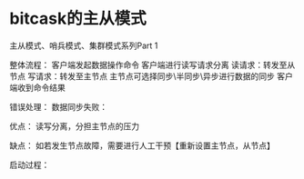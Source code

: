 # bitcask的主从模式

主从模式、哨兵模式、集群模式系列Part 1

整体流程：
    客户端发起数据操作命令
    客户端进行读写请求分离
        读请求：转发至从节点
        写请求：转发至主节点
            主节点可选择同步\半同步\异步进行数据的同步
    客户端收到命令结果

错误处理：
    数据同步失败：
        

优点：
    读写分离，分担主节点的压力

缺点：
    如若发生节点故障，需要进行人工干预【重新设置主节点，从节点】

启动过程：


